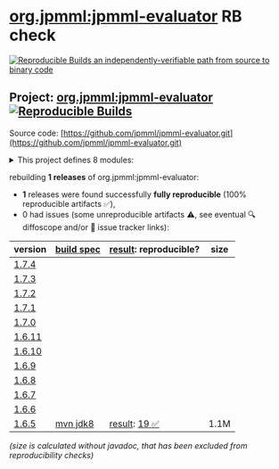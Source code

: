 [org.jpmml:jpmml-evaluator](https://central.sonatype.com/artifact/org.jpmml/jpmml-evaluator/versions) RB check
=======

[![Reproducible Builds](https://reproducible-builds.org/images/logos/rb.svg) an independently-verifiable path from source to binary code](https://reproducible-builds.org/)

## Project: [org.jpmml:jpmml-evaluator](https://central.sonatype.com/artifact/org.jpmml/jpmml-evaluator/versions) [![Reproducible Builds](https://img.shields.io/endpoint?url=https://raw.githubusercontent.com/jvm-repo-rebuild/reproducible-central/master/content/org/jpmml/jpmml-evaluator/badge.json)](https://github.com/jvm-repo-rebuild/reproducible-central/blob/master/content/org/jpmml/jpmml-evaluator/README.md)

Source code: [https://github.com/jpmml/jpmml-evaluator.git](https://github.com/jpmml/jpmml-evaluator.git)

<details><summary>This project defines 8 modules:</summary>

* [org.jpmml:jpmml-evaluator](https://central.sonatype.com/artifact/org.jpmml/jpmml-evaluator/overview)
* [org.jpmml:pmml-evaluator](https://central.sonatype.com/artifact/org.jpmml/pmml-evaluator/overview)
* [org.jpmml:pmml-evaluator-jackson](https://central.sonatype.com/artifact/org.jpmml/pmml-evaluator-jackson/overview)
* [org.jpmml:pmml-evaluator-kryo](https://central.sonatype.com/artifact/org.jpmml/pmml-evaluator-kryo/overview)
* [org.jpmml:pmml-evaluator-metro](https://central.sonatype.com/artifact/org.jpmml/pmml-evaluator-metro/overview)
* [org.jpmml:pmml-evaluator-moxy](https://central.sonatype.com/artifact/org.jpmml/pmml-evaluator-moxy/overview)
* [org.jpmml:pmml-evaluator-reporting](https://central.sonatype.com/artifact/org.jpmml/pmml-evaluator-reporting/overview)
* [org.jpmml:pmml-evaluator-testing](https://central.sonatype.com/artifact/org.jpmml/pmml-evaluator-testing/overview)
</details>

rebuilding **1 releases** of org.jpmml:jpmml-evaluator:
- **1** releases were found successfully **fully reproducible** (100% reproducible artifacts :white_check_mark:),
- 0 had issues (some unreproducible artifacts :warning:, see eventual :mag: diffoscope and/or :memo: issue tracker links):

| version | [build spec](/BUILDSPEC.md) | [result](https://reproducible-builds.org/docs/jvm/): reproducible? | size |
| -- | --------- | ------ | -- |
| [1.7.4](https://central.sonatype.com/artifact/org.jpmml/jpmml-evaluator/1.7.4/pom) | | | |
| [1.7.3](https://central.sonatype.com/artifact/org.jpmml/jpmml-evaluator/1.7.3/pom) | | | |
| [1.7.2](https://central.sonatype.com/artifact/org.jpmml/jpmml-evaluator/1.7.2/pom) | | | |
| [1.7.1](https://central.sonatype.com/artifact/org.jpmml/jpmml-evaluator/1.7.1/pom) | | | |
| [1.7.0](https://central.sonatype.com/artifact/org.jpmml/jpmml-evaluator/1.7.0/pom) | | | |
| [1.6.11](https://central.sonatype.com/artifact/org.jpmml/jpmml-evaluator/1.6.11/pom) | | | |
| [1.6.10](https://central.sonatype.com/artifact/org.jpmml/jpmml-evaluator/1.6.10/pom) | | | |
| [1.6.9](https://central.sonatype.com/artifact/org.jpmml/jpmml-evaluator/1.6.9/pom) | | | |
| [1.6.8](https://central.sonatype.com/artifact/org.jpmml/jpmml-evaluator/1.6.8/pom) | | | |
| [1.6.7](https://central.sonatype.com/artifact/org.jpmml/jpmml-evaluator/1.6.7/pom) | | | |
| [1.6.6](https://central.sonatype.com/artifact/org.jpmml/jpmml-evaluator/1.6.6/pom) | | | |
| [1.6.5](https://central.sonatype.com/artifact/org.jpmml/jpmml-evaluator/1.6.5/pom) | [mvn jdk8](jpmml-evaluator-1.6.5.buildspec) | [result](jpmml-evaluator-1.6.5.buildinfo): [19 :white_check_mark: ](jpmml-evaluator-1.6.5.buildcompare) | 1.1M |

<i>(size is calculated without javadoc, that has been excluded from reproducibility checks)</i>
